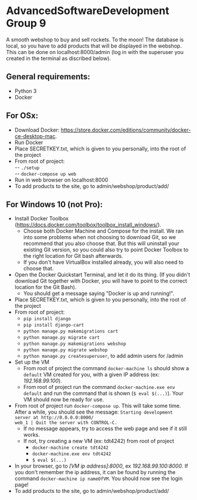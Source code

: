# AdvancedSoftwareDevelopment Group 9

A smooth webshop to buy and sell rockets. To the moon!
The database is local, so you have to add products that will be displayed in the webshop. This can be done on localhost:8000/admin (log in with the superuser you created in the terminal as discribed below).

## General requirements:

* Python 3
* Docker

## For OSx:

* Download Docker: https://store.docker.com/editions/community/docker-ce-desktop-mac.
* Run Docker
* Place SECRETKEY.txt, which is given to you personally, into the root of the project
* From root of project:  
  -- `./setup`  
  -- `docker-compose up web`
* Run in web browser on localhost:8000
* To add products to the site, go to admin/webshop/product/add/

## For Windows 10 (not Pro):

* Install Docker Toolbox (https://docs.docker.com/toolbox/toolbox_install_windows/).
  * Choose both Docker Machine and Compose for the install. We ran into some problems when not choosing to download Git, so we recommend that you also choose that. But this will uninstall your existing Git version, so you could also try to point Docker Toolbox to the right location for Git bash afterwards.
  * If you don't have VirtualBox installed already, you will also need to choose that.
* Open the Docker Quickstart Terminal, and let it do its thing. (If you didn't download Git together with Docker, you will have to point to the correct location for the Git Bash).
  * You should get a message saying "Docker is up and running!".
* Place SECRETKEY.txt, which is given to you personally, into the root of the project
* From root of project:
  * `pip install django`
  * `pip install django-cart`
  * `python manage.py makemigrations cart`
  * `python manage.py migrate cart`
  * `python manage.py makemigrations webshop`
  * `python manage.py migrate webshop`
  * `python manage.py createsuperuser`, to add admin users for /admin
* Set up the VM
  * From root of project the command `docker-machine ls` should show a `default` VM created for you, with a given IP address (ex: _192.168.99.100_).
  * From root of project run the command `docker-machine.exe env default` and run the command that is shown (`$ eval $(...)`). Your VM should now be ready for use.
* From root of project run `docker-compose up`. This will take some time. After a while, you should see the message:
  `Starting development server at http://0.0.0.0:8000/`  
  `web_1 | Quit the server with CONTROL-C.`
  * If no message appears, try to access the web page and see if it still works.
  * If not, try creating a new VM (ex: tdt4242) from root of project
    * `docker-machine create tdt4242`
    * `docker-machine.exe env tdt4242`
    * `$ eval $(...)`
* In your browser, go to _[VM ip address]:8000_, ex _192.168.99.100:8000_. If you don't remember the ip address, it can be found by running the command `docker-machine ip nameOfVM`. You should now see the login page!
* To add products to the site, go to admin/webshop/product/add/
